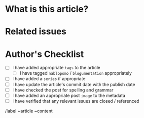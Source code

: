 # What is this article?

# Related issues

# Author's Checklist

- [ ] I have added appropriate `tags` to the article
  - [ ] I have tagged `nablopomo` / `blogumentation` appropriately
- [ ] I have added a `series` if appropriate
- [ ] I have update the article's commit date with the publish date
- [ ] I have checked the post for spelling and grammar
- [ ] I have added an appropriate post `image` to the metadata
- [ ] I have verified that any relevant issues are closed / referenced

/label ~article ~content
